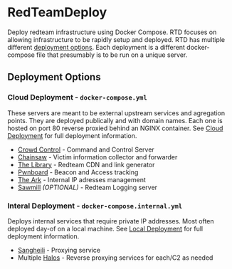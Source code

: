 # RedTeamDeploy
Deploy redteam infrastructure using Docker Compose. RTD focuses on allowing infrastructure to be rapidly setup and deployed.
RTD has multiple different [deployment options](#Deployment-Options). Each deployment is a different docker-compose file that presumably is to be run on a unique server.



## Deployment Options

### Cloud Deployment - `docker-compose.yml`
These servers are meant to be external upstream services and agregation points. They are deployed publically and with domain names. Each one is hosted on port 80 reverse proxied behind an NGINX container. See [Cloud Deployment](docs/cloud.md) for full deployment information.

- [Crowd Control](https://github.com/degenerat3/crowdcontrol) - Command and Control Server
- [Chainsaw](https://github.com/degenerat3/chainsaw) - Victim information collector and forwarder
- [The Library](https://github.com/RITRedteam/TheLibrary) - Redteam CDN and link generator
- [Pwnboard](https://github.com/micahjmartin/pwnboard) - Beacon and Access tracking
- [The Ark](https://github.com/RITRedteam/TheArk) - Internal IP adresses management
- [Sawmill](https://github.com/RITRedteam/Sawmill) _(OPTIONAL)_ - Redteam Logging server


### Interal Deployment - `docker-compose.internal.yml`
Deploys internal services that require private IP addresses. Most often deployed day-of on a local machine. See [Local Deployment](docs/cloud.md) for full deployment information.

- [Sangheili](https://github.com/ritredteam/sangheili) - Proxying service
- Multiple [Halos](https://github.com/ritredteam/TheArkHalo) - Reverse proxying services for each/C2 as needed
